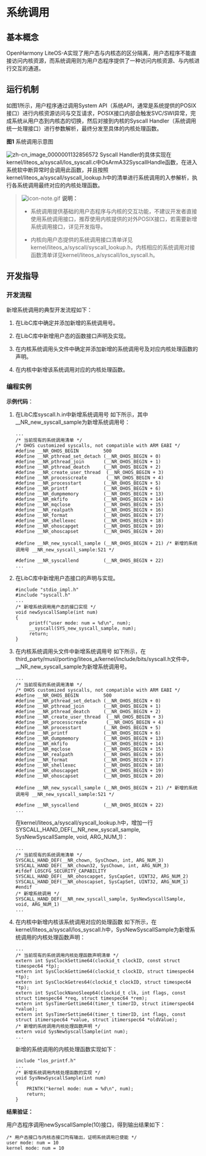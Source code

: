 # 系统调用

## 基本概念

OpenHarmony LiteOS-A实现了用户态与内核态的区分隔离，用户态程序不能直接访问内核资源，而系统调用则为用户态程序提供了一种访问内核资源、与内核进行交互的通道。

## 运行机制

  如图1所示，用户程序通过调用System API（系统API，通常是系统提供的POSIX接口）进行内核资源访问与交互请求，POSIX接口内部会触发SVC/SWI异常，完成系统从用户态到内核态的切换，然后对接到内核的Syscall Handler（系统调用统一处理接口）进行参数解析，最终分发至具体的内核处理函数。
  
  **图1** 系统调用示意图

  ![zh-cn_image_0000001132856572](figures/zh-cn_image_0000001132856572.png)
Syscall Handler的具体实现在kernel/liteos_a/syscall/los_syscall.c中OsArmA32SyscallHandle函数，在进入系统软中断异常时会调用此函数，并且按照kernel/liteos_a/syscall/syscall_lookup.h中的清单进行系统调用的入参解析，执行各系统调用最终对应的内核处理函数。

> ![icon-note.gif](public_sys-resources/icon-note.gif) **说明：**
> - 系统调用提供基础的用户态程序与内核的交互功能，不建议开发者直接使用系统调用接口，推荐使用内核提供的对外POSIX接口，若需要新增系统调用接口，详见开发指导。
> 
> - 内核向用户态提供的系统调用接口清单详见kernel/liteos_a/syscall/syscall_lookup.h，内核相应的系统调用对接函数清单详见kernel/liteos_a/syscall/los_syscall.h。

## 开发指导

### 开发流程

新增系统调用的典型开发流程如下：

1. 在LibC库中确定并添加新增的系统调用号。

2. 在LibC库中新增用户态的函数接口声明及实现。

3. 在内核系统调用头文件中确定并添加新增的系统调用号及对应内核处理函数的声明。

4. 在内核中新增该系统调用对应的内核处理函数。

### 编程实例

**示例代码**：

1. 在LibC库syscall.h.in中新增系统调用号
     如下所示，其中__NR_new_syscall_sample为新增系统调用号：
     
   ```
   ...
   /* 当前现有的系统调用清单 */
   /* OHOS customized syscalls, not compatible with ARM EABI */
   #define __NR_OHOS_BEGIN         500
   #define __NR_pthread_set_detach (__NR_OHOS_BEGIN + 0)
   #define __NR_pthread_join       (__NR_OHOS_BEGIN + 1)
   #define __NR_pthread_deatch     (__NR_OHOS_BEGIN + 2)
   #define __NR_create_user_thread  (__NR_OHOS_BEGIN + 3)
   #define __NR_processcreate       (__NR_OHOS_BEGIN + 4)
   #define __NR_processtart        (__NR_OHOS_BEGIN + 5)
   #define __NR_printf             (__NR_OHOS_BEGIN + 6)
   #define __NR_dumpmemory         (__NR_OHOS_BEGIN + 13)
   #define __NR_mkfifo             (__NR_OHOS_BEGIN + 14)
   #define __NR_mqclose            (__NR_OHOS_BEGIN + 15)
   #define __NR_realpath           (__NR_OHOS_BEGIN + 16)
   #define __NR_format             (__NR_OHOS_BEGIN + 17)
   #define __NR_shellexec          (__NR_OHOS_BEGIN + 18)
   #define __NR_ohoscapget         (__NR_OHOS_BEGIN + 19)
   #define __NR_ohoscapset         (__NR_OHOS_BEGIN + 20)
   
   #define __NR_new_syscall_sample (__NR_OHOS_BEGIN + 21) /* 新增的系统调用号 __NR_new_syscall_sample:521 */
   
   #define __NR_syscallend         (__NR_OHOS_BEGIN + 22)
   ...
   ```

2. 在LibC库中新增用户态接口的声明与实现。
     
   ```
   #include "stdio_impl.h"
   #include "syscall.h"
   ...
   /* 新增系统调用用户态的接口实现 */
   void newSyscallSample(int num)
   {
        printf("user mode: num = %d\n", num);
        __syscall(SYS_new_syscall_sample, num);
        return;
   }
   ```

3. 在内核系统调用头文件中新增系统调用号
   如下所示，在third_party/musl/porting/liteos_a/kernel/include/bits/syscall.h文件中，__NR_new_syscall_sample为新增系统调用号。
    
   ```
   ...
   /* 当前现有的系统调用清单 */
   /* OHOS customized syscalls, not compatible with ARM EABI */
   #define __NR_OHOS_BEGIN         500
   #define __NR_pthread_set_detach (__NR_OHOS_BEGIN + 0)
   #define __NR_pthread_join       (__NR_OHOS_BEGIN + 1)
   #define __NR_pthread_deatch     (__NR_OHOS_BEGIN + 2)
   #define __NR_create_user_thread  (__NR_OHOS_BEGIN + 3)
   #define __NR_processcreate       (__NR_OHOS_BEGIN + 4)
   #define __NR_processtart        (__NR_OHOS_BEGIN + 5)
   #define __NR_printf             (__NR_OHOS_BEGIN + 6)
   #define __NR_dumpmemory         (__NR_OHOS_BEGIN + 13)
   #define __NR_mkfifo             (__NR_OHOS_BEGIN + 14)
   #define __NR_mqclose            (__NR_OHOS_BEGIN + 15)
   #define __NR_realpath           (__NR_OHOS_BEGIN + 16)
   #define __NR_format             (__NR_OHOS_BEGIN + 17)
   #define __NR_shellexec          (__NR_OHOS_BEGIN + 18)
   #define __NR_ohoscapget         (__NR_OHOS_BEGIN + 19)
   #define __NR_ohoscapset         (__NR_OHOS_BEGIN + 20)
   
   #define __NR_new_syscall_sample (__NR_OHOS_BEGIN + 21) /* 新增的系统调用号 __NR_new_syscall_sample:521 */
   
   #define __NR_syscallend         (__NR_OHOS_BEGIN + 22)
   ...
   ```

   在kernel/liteos_a/syscall/syscall_lookup.h中，增加一行SYSCALL_HAND_DEF(__NR_new_syscall_sample, SysNewSyscallSample, void, ARG_NUM_1)：
  
   ```
   ...
   /* 当前现有的系统调用清单 */
   SYSCALL_HAND_DEF(__NR_chown, SysChown, int, ARG_NUM_3)
   SYSCALL_HAND_DEF(__NR_chown32, SysChown, int, ARG_NUM_3)
   #ifdef LOSCFG_SECURITY_CAPABILITY
   SYSCALL_HAND_DEF(__NR_ohoscapget, SysCapGet, UINT32, ARG_NUM_2)
   SYSCALL_HAND_DEF(__NR_ohoscapset, SysCapSet, UINT32, ARG_NUM_1)
   #endif
   /* 新增系统调用 */
   SYSCALL_HAND_DEF(__NR_new_syscall_sample, SysNewSyscallSample, void, ARG_NUM_1)
   ...
   ```

4. 在内核中新增内核该系统调用对应的处理函数
   如下所示，在kernel/liteos_a/syscall/los_syscall.h中，SysNewSyscallSample为新增系统调用的内核处理函数声明：
 
   ```
   ...
   /* 当前现有的系统调用内核处理函数声明清单 */
   extern int SysClockSettime64(clockid_t clockID, const struct timespec64 *tp);
   extern int SysClockGettime64(clockid_t clockID, struct timespec64 *tp);
   extern int SysClockGetres64(clockid_t clockID, struct timespec64 *tp);
   extern int SysClockNanoSleep64(clockid_t clk, int flags, const struct timespec64 *req, struct timespec64 *rem);
   extern int SysTimerGettime64(timer_t timerID, struct itimerspec64 *value);
   extern int SysTimerSettime64(timer_t timerID, int flags, const struct itimerspec64 *value, struct itimerspec64 *oldValue);
   /* 新增的系统调用内核处理函数声明 */
   extern void SysNewSyscallSample(int num);
   ...
   ```

     新增的系统调用的内核处理函数实现如下：
     
   ```
   include "los_printf.h"
   ...
   /* 新增系统调用内核处理函数的实现 */
   void SysNewSyscallSample(int num)
   {
       PRINTK("kernel mode: num = %d\n", num);
       return;
   }
   ```

**结果验证：**

用户态程序调用newSyscallSample(10)接口，得到输出结果如下：
 
```
/* 用户态接口与内核态接口均有输出，证明系统调用已使能 */
user mode: num = 10
kernel mode: num = 10
```
